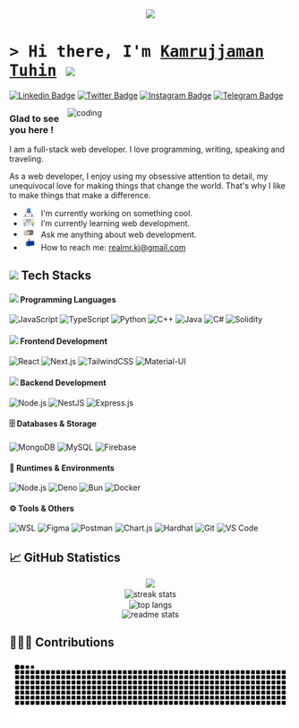 <div align="center">
<img src="https://user-images.githubusercontent.com/74038190/241765440-80728820-e06b-4f96-9c9e-9df46f0cc0a5.gif" width="1000">
</div>

# <samp>&gt; Hi there, I'm <a href="https://www.linkedin.com/in/kamrjman" target="_blank">Kamrujjaman Tuhin</a> <img src="https://media.giphy.com/media/hvRJCLFzcasrR4ia7z/giphy.gif" width="25"> </samp>
[![Linkedin Badge](https://img.shields.io/badge/-LinkedIn-0e76a8?style=flat-square&logo=Linkedin&logoColor=white)](https://linkedin.com/in/KJ4Web)
[![Twitter Badge](https://img.shields.io/badge/-Twitter-00acee?style=flat-square&logo=Twitter&logoColor=white)](https://twitter.com/KJ4Web)
[![Instagram Badge](https://img.shields.io/badge/-Instagram-e4405f?style=flat-square&logo=Instagram&logoColor=white)](https://instagram.com/mr.kj/)
[![Telegram Badge](https://img.shields.io/badge/-Telegram-0088cc?style=flat-square&logo=Telegram&logoColor=white)](https://t.me/KJ4Web)

<img align="right" alt="coding" width="400" src="https://user-images.githubusercontent.com/74038190/229223263-cf2e4b07-2615-4f87-9c38-e37600f8381a.gif">

### Glad to see you here !
I am a full-stack web developer. I love programming, writing, speaking and traveling.

As a web developer, I enjoy using my obsessive attention to detail, my unequivocal love for making things that change the world. That's why I like to make things that make a difference.

- <img src="/assets/developer.gif?" width="21" />&nbsp;&nbsp; I'm currently working on something cool.
- <img src="/assets/lightning.gif?raw=true" width="21" />&nbsp;&nbsp; I’m currently learning web development.
- <img src="/assets/message.gif?raw=true" width="21" />&nbsp;&nbsp; Ask me anything about web development.
- <img src="/assets/letterbox.gif?raw=true" width="21" />&nbsp;&nbsp; How to reach me: realmr.kj@gmail.com

## <img src="https://user-images.githubusercontent.com/74038190/216122069-5b8169d7-1d8e-4a13-b245-a8e4176c99f8.png" width="30" /> Tech Stacks

#### <img src="https://user-images.githubusercontent.com/74038190/216121919-60befe4d-11c6-4227-8992-35221d12ff54.png" width="30" /> Programming Languages
![JavaScript](https://img.shields.io/badge/-JavaScript-F7DF1E?style=flat-square&logo=javascript&logoColor=black)
![TypeScript](https://img.shields.io/badge/-TypeScript-3178C6?style=flat-square&logo=typescript&logoColor=white)
![Python](https://img.shields.io/badge/-Python-3776AB?style=flat-square&logo=python&logoColor=white)
![C++](https://img.shields.io/badge/-C++-00599C?style=flat-square&logo=cplusplus&logoColor=white)
![Java](https://img.shields.io/badge/-Java-007396?style=flat-square&logo=java&logoColor=white)
![C#](https://img.shields.io/badge/-C%23-239120?style=flat-square&logo=csharp&logoColor=white)
![Solidity](https://img.shields.io/badge/-Solidity-363636?style=flat-square&logo=solidity&logoColor=white)

#### <img src="https://user-images.githubusercontent.com/74038190/216121986-1a506a75-2381-41c2-baff-eeab94bcec74.png" width="30" /> Frontend Development
![React](https://img.shields.io/badge/-React-61DAFB?style=flat-square&logo=react&logoColor=black)
![Next.js](https://img.shields.io/badge/-Next.js-000000?style=flat-square&logo=nextdotjs&logoColor=white)
![TailwindCSS](https://img.shields.io/badge/-TailwindCSS-38B2AC?style=flat-square&logo=tailwindcss&logoColor=white)
![Material-UI](https://img.shields.io/badge/-MaterialUI-0081CB?style=flat-square&logo=mui&logoColor=white)

#### <img src="https://user-images.githubusercontent.com/74038190/216121986-1a506a75-2381-41c2-baff-eeab94bcec74.png" width="30" /> Backend Development
![Node.js](https://img.shields.io/badge/-Node.js-339933?style=flat-square&logo=nodedotjs&logoColor=white)
![NestJS](https://img.shields.io/badge/-NestJS-E0234E?style=flat-square&logo=nestjs&logoColor=white)
![Express.js](https://img.shields.io/badge/-Express.js-000000?style=flat-square&logo=express&logoColor=white)

#### 🗄️ Databases & Storage
![MongoDB](https://img.shields.io/badge/-MongoDB-47A248?style=flat-square&logo=mongodb&logoColor=white)
![MySQL](https://img.shields.io/badge/-MySQL-336791?style=flat-square&logo=mysql&logoColor=white)
![Firebase](https://img.shields.io/badge/-Firebase-FFCA28?style=flat-square&logo=firebase&logoColor=black)

#### 🏃 Runtimes & Environments
![Node.js](https://img.shields.io/badge/-Node.js-339933?style=flat-square&logo=nodedotjs&logoColor=white)
![Deno](https://img.shields.io/badge/-Deno-000000?style=flat-square&logo=deno&logoColor=white)
![Bun](https://img.shields.io/badge/-Bun-000000?style=flat-square&logo=bun&logoColor=white)
![Docker](https://img.shields.io/badge/-Docker-2496ED?style=flat-square&logo=docker&logoColor=white)

#### ⚙️ Tools & Others
![WSL](https://img.shields.io/badge/-Linux-FCC624?style=flat-square&logo=linux&logoColor=black)
![Figma](https://img.shields.io/badge/-Figma-F24E1E?style=flat-square&logo=figma&logoColor=white)
![Postman](https://img.shields.io/badge/-Postman-FF6C37?style=flat-square&logo=postman&logoColor=white)
![Chart.js](https://img.shields.io/badge/-Chart.js-FF6384?style=flat-square&logo=chartdotjs&logoColor=white)
![Hardhat](https://img.shields.io/badge/-Hardhat-FFF100?style=flat-square&logo=hardhat&logoColor=black)
![Git](https://img.shields.io/badge/-Git-F05032?style=flat-square&logo=git&logoColor=white)
![VS Code](https://img.shields.io/badge/-VS%20Code-007ACC?style=flat-square&logo=visualstudiocode&logoColor=white)

## 📈 GitHub Statistics
<div align="center">
 <img src="https://user-images.githubusercontent.com/74038190/212284087-bbe7e430-757e-4901-90bf-4cd2ce3e1852.gif" width="100">
</div>
<div align="center">
 <img width=390 src="https://github-readme-streak-stats-salesp07.vercel.app/?user=KJ4Web&count_private=true&theme=react&border_radius=10" alt="streak stats"/>
</div>
<div align="center">
 <img width=325 align="center" src="https://github-readme-stats-salesp07.vercel.app/api/top-langs/?username=KJ4Web&hide=HTML&langs_count=8&layout=compact&theme=react&border_radius=10&size_weight=0.5&count_weight=0.5&exclude_repo=github-readme-stats" alt="top langs"/>
</div>
<div align="center">
 <img width=390 src="https://github-readme-stats-salesp07.vercel.app/api?username=KJ4Web&count_private=true&show_icons=true&theme=react&rank_icon=github&border_radius=10" alt="readme stats"/>
</div>

## 👨🏻‍💻 Contributions
<div align="center">
    
  ![snake gif](https://github.com/KJ4Web/KJ4Web/blob/output/github-snake-dark.svg)
</div>
